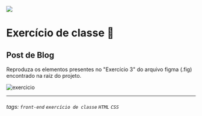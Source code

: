 ![]()<img src ="https://i.ibb.co/HxbwZMt/photoshop-capa-codelab.png" >

# Exercício de classe 🏫

## Post de Blog

Reproduza os elementos presentes no "Exercício 3" do arquivo figma (.fig) encontrado na raiz do projeto.

![exercicio](https://i.imgur.com/W3G7ddU.png)

---

###### tags: `front-end` `exercício de classe` `HTML` `CSS`
